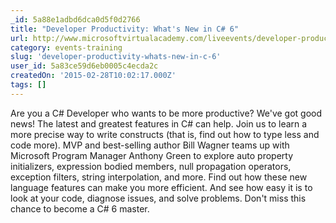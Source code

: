 ```yaml
---
_id: 5a88e1adbd6dca0d5f0d2766
title: "Developer Productivity: What's New in C# 6"
url: http://www.microsoftvirtualacademy.com/liveevents/developer-productivity-what-s-new-in-c-6
category: events-training
slug: 'developer-productivity-whats-new-in-c-6'
user_id: 5a83ce59d6eb0005c4ecda2c
createdOn: '2015-02-28T10:02:17.000Z'
tags: []
---
```


Are you a C# Developer who wants to be more productive? We've got good news! The latest and greatest features in C# can help. Join us to learn a more precise way to write constructs (that is, find out how to type less and code more). MVP and best-selling author Bill Wagner teams up with Microsoft Program Manager Anthony Green to explore auto property initializers, expression bodied members, null propagation operators, exception filters, string interpolation, and more. Find out how these new language features can make you more efficient. And see how easy it is to look at your code, diagnose issues, and solve problems. Don't miss this chance to become a C# 6 master.
